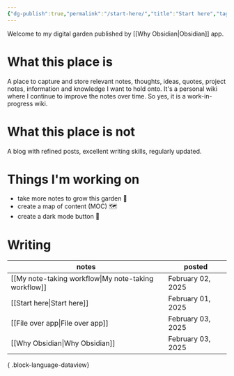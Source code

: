 ```yaml
---
{"dg-publish":true,"permalink":"/start-here/","title":"Start here","tags":["gardenEntry"],"noteIcon":"1","created":"2025-02-03T18:27:02.257+11:00","updated":"2025-02-04T00:17:50.858+11:00"}
---
```


Welcome to my digital garden published by [[Why Obsidian\|Obsidian]] app. 
# What this place is
A place to capture and store relevant notes, thoughts, ideas, quotes, project notes, information and knowledge I want to hold onto. 
It's a personal wiki where I continue to improve the notes over time. So yes, it is a work-in-progress wiki. 
# What this place is not
A blog with refined posts, excellent writing skills, regularly updated.
# Things I'm working on
- take more notes to grow this garden 🌳
- create a map of content (MOC) 🗺️
- create a dark mode button  🦉

# Writing 
| notes                                                   | posted            |
| ------------------------------------------------------- | ----------------- |
| [[My note-taking workflow\|My note-taking workflow]] | February 02, 2025 |
| [[Start here\|Start here]]                           | February 01, 2025 |
| [[File over app\|File over app]]                     | February 03, 2025 |
| [[Why Obsidian\|Why Obsidian]]                       | February 03, 2025 |

{ .block-language-dataview}


